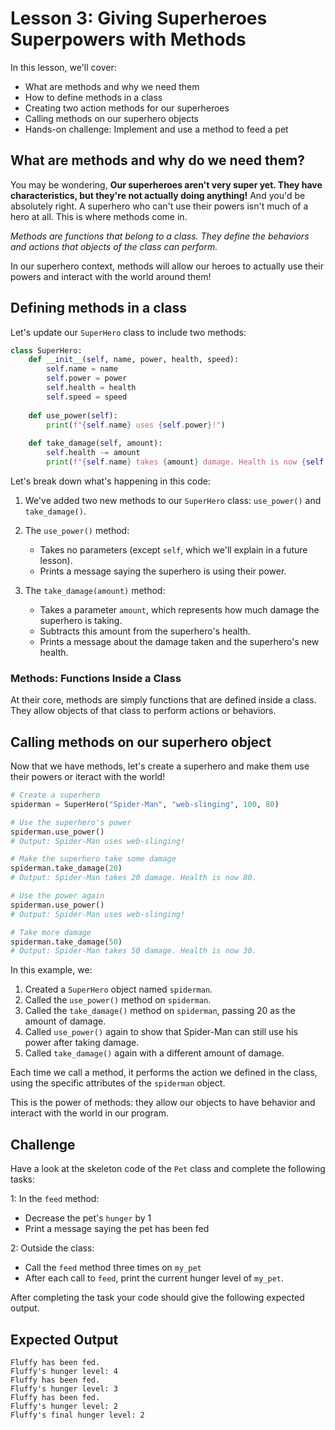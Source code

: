 # Lesson 3: Giving Superheroes Superpowers with Methods

In this lesson, we'll cover:
- What are methods and why we need them
- How to define methods in a class
- Creating two action methods for our superheroes
- Calling methods on our superhero objects
- Hands-on challenge: Implement and use a method to feed a pet

## What are methods and why do we need them?

You may be wondering, **Our superheroes aren't very super yet. They have characteristics, but they're not actually doing anything!** And you'd be absolutely right. A superhero who can't use their powers isn't much of a hero at all. This is where methods come in.

*Methods are functions that belong to a class. They define the behaviors and actions that objects of the class can perform.*

In our superhero context, methods will allow our heroes to actually use their powers and interact with the world around them!

## Defining methods in a class

Let's update our `SuperHero` class to include two methods:

```python
class SuperHero:
    def __init__(self, name, power, health, speed):
        self.name = name
        self.power = power
        self.health = health
        self.speed = speed
    
    def use_power(self):
        print(f"{self.name} uses {self.power}!")
    
    def take_damage(self, amount):
        self.health -= amount
        print(f"{self.name} takes {amount} damage. Health is now {self.health}.")
```

Let's break down what's happening in this code:

1. We've added two new methods to our `SuperHero` class: `use_power()` and `take_damage()`.

2. The `use_power()` method:
   - Takes no parameters (except `self`, which we'll explain in a future lesson).
   - Prints a message saying the superhero is using their power.

3. The `take_damage(amount)` method:
   - Takes a parameter `amount`, which represents how much damage the superhero is taking.
   - Subtracts this amount from the superhero's health.
   - Prints a message about the damage taken and the superhero's new health.

### Methods: Functions Inside a Class

At their core, methods are simply functions that are defined inside a class. They allow objects of that class to perform actions or behaviors.

## Calling methods on our superhero object

Now that we have methods, let's create a superhero and make them use their powers or iteract with the world!

```python
# Create a superhero
spiderman = SuperHero("Spider-Man", "web-slinging", 100, 80)

# Use the superhero's power
spiderman.use_power()
# Output: Spider-Man uses web-slinging!

# Make the superhero take some damage
spiderman.take_damage(20)
# Output: Spider-Man takes 20 damage. Health is now 80.

# Use the power again
spiderman.use_power()
# Output: Spider-Man uses web-slinging!

# Take more damage
spiderman.take_damage(50)
# Output: Spider-Man takes 50 damage. Health is now 30.
```

In this example, we:
1. Created a `SuperHero` object named `spiderman`.
2. Called the `use_power()` method on `spiderman`.
3. Called the `take_damage()` method on `spiderman`, passing 20 as the amount of damage.
4. Called `use_power()` again to show that Spider-Man can still use his power after taking damage.
5. Called `take_damage()` again with a different amount of damage.

Each time we call a method, it performs the action we defined in the class, using the specific attributes of the `spiderman` object.

This is the power of methods: they allow our objects to have behavior and interact with the world in our program.

## Challenge
Have a look at the skeleton code of the `Pet` class and complete the following tasks:

1: In the `feed` method:

- Decrease the pet's `hunger` by 1
- Print a message saying the pet has been fed


2: Outside the class:

- Call the `feed` method three times on `my_pet`
- After each call to `feed`, print the current hunger level of `my_pet`.

After completing the task your code should give the following expected output.
## Expected Output

```
Fluffy has been fed.
Fluffy's hunger level: 4
Fluffy has been fed.
Fluffy's hunger level: 3
Fluffy has been fed.
Fluffy's hunger level: 2
Fluffy's final hunger level: 2
```